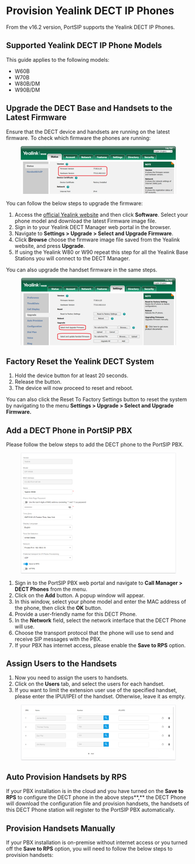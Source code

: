 # Provision Yealink DECT IP Phones

From the v16.2 version, PortSIP supports the Yealink DECT IP Phones.

## Supported Yealink DECT IP Phone Models

This guide applies to the following models:

* W60B
* W70B
* W80B/DM
* W90B/DM

## Upgrade the DECT Base and Handsets to the Latest Firmware <a href="#h.i1ns9ummsm0r" id="h.i1ns9ummsm0r"></a>

Ensure that the DECT device and handsets are running on the latest firmware. To check which firmware the phones are running:

<figure><img src="../../.gitbook/assets/yealink-dectp-1.png" alt=""><figcaption></figcaption></figure>

You can follow the below steps to upgrade the firmware:

1. Access the [official Yealink website](https://www.yealink.com/en/solution-detail/resource-for-3cx) and then click **Software**. Select your phone model and download the latest Firmware image file.
2. Sign in to your Yealink DECT Manager web portal in the browser.
3. Navigate to **Settings > Upgrade > Select and Upgrade Firmware**.
4. Click **Browse** choose the firmware image file saved from the Yealink website, and press **Upgrade**.
5. If using the Yealink W80 or W90 repeat this step for all the Yealink Base Stations you will connect to the DECT Manager.

You can also upgrade the handset firmware in the same steps.

<figure><img src="../../.gitbook/assets/yealink-dectp-2.png" alt=""><figcaption></figcaption></figure>

## Factory Reset the Yealink DECT System <a href="#h.7dibl1nchwtg" id="h.7dibl1nchwtg"></a>

1. Hold the device button for at least 20 seconds.
2. Release the button.
3. The device will now proceed to reset and reboot.

You can also click the Reset To Factory Settings button to reset the system by navigating to the menu **Settings > Upgrade > Select and Upgrade Firmware.**

## Add a DECT Phone in PortSIP PBX

Please follow the below steps to add the DECT phone to the PortSIP PBX.

<figure><img src="../../.gitbook/assets/yealink-dect-3.png" alt=""><figcaption></figcaption></figure>

1. Sign in to the PortSIP PBX web portal and navigate to **Call Manager > DECT Phones** from the menu.
2. Click on the **Add** button. A popup window will appear.
3. In this window, select your phone model and enter the MAC address of the phone, then click the **OK** button.
4. Provide a user-friendly name for this DECT Phone.
5. In the **Network** field, select the network interface that the DECT Phone will use.
6. Choose the transport protocol that the phone will use to send and receive SIP messages with the PBX.
7. If your PBX has internet access, please enable the **Save to RPS** option.

## Assign Users to the Handsets <a href="#h.ipuczchjqkl4" id="h.ipuczchjqkl4"></a>

1. Now you need to assign the users to handsets.
2. Click on the **Users** tab, and select the users for each handset.
3. If you want to limit the extension user use of the specified handset, please enter the IPUI/IPEI of the handset. Otherwise, leave it as empty.

<figure><img src="../../.gitbook/assets/yealink-dect-4.png" alt=""><figcaption></figcaption></figure>

## Auto Provision Handsets by RPS

If your PBX installation is in the cloud and you have turned on the **Save to RPS** to configure the DECT phone in the above steps**,** the DECT Phone will download the configuration file and provision handsets, the handsets of this DECT Phone station will register to the PortSIP PBX automatically.

## Provision Handsets Manually

If your PBX installation is on-premise without internet access or you turned off the **Save to RPS** option, you will need to follow the below steps to provision handsets:











